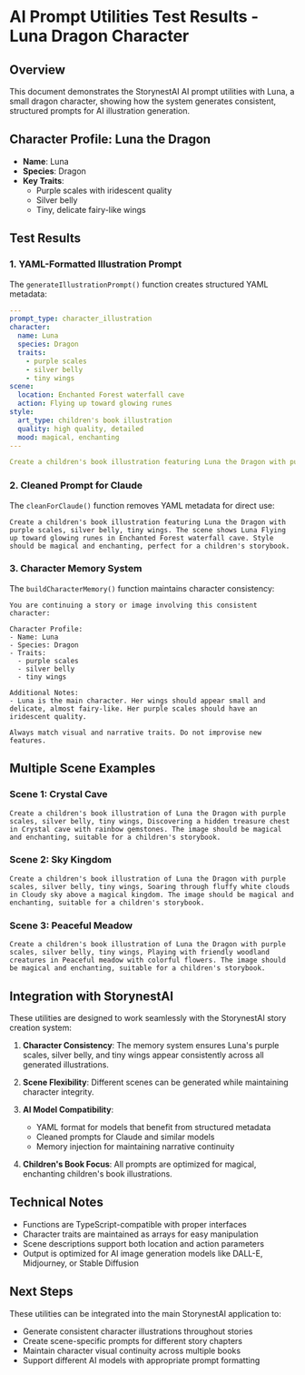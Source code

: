 # AI Prompt Utilities Test Results - Luna Dragon Character

## Overview
This document demonstrates the StorynestAI AI prompt utilities with Luna, a small dragon character, showing how the system generates consistent, structured prompts for AI illustration generation.

## Character Profile: Luna the Dragon
- **Name**: Luna
- **Species**: Dragon
- **Key Traits**: 
  - Purple scales with iridescent quality
  - Silver belly
  - Tiny, delicate fairy-like wings

## Test Results

### 1. YAML-Formatted Illustration Prompt
The `generateIllustrationPrompt()` function creates structured YAML metadata:

```yaml
---
prompt_type: character_illustration
character:
  name: Luna
  species: Dragon
  traits:
    - purple scales
    - silver belly
    - tiny wings
scene:
  location: Enchanted Forest waterfall cave
  action: Flying up toward glowing runes
style:
  art_type: children's book illustration
  quality: high quality, detailed
  mood: magical, enchanting
---

Create a children's book illustration featuring Luna the Dragon with purple scales, silver belly, tiny wings. The scene shows Luna Flying up toward glowing runes in Enchanted Forest waterfall cave. Style should be magical and enchanting, perfect for a children's storybook.
```

### 2. Cleaned Prompt for Claude
The `cleanForClaude()` function removes YAML metadata for direct use:

```
Create a children's book illustration featuring Luna the Dragon with purple scales, silver belly, tiny wings. The scene shows Luna Flying up toward glowing runes in Enchanted Forest waterfall cave. Style should be magical and enchanting, perfect for a children's storybook.
```

### 3. Character Memory System
The `buildCharacterMemory()` function maintains character consistency:

```
You are continuing a story or image involving this consistent character:

Character Profile:
- Name: Luna
- Species: Dragon
- Traits:
  - purple scales
  - silver belly
  - tiny wings

Additional Notes:
- Luna is the main character. Her wings should appear small and delicate, almost fairy-like. Her purple scales should have an iridescent quality.

Always match visual and narrative traits. Do not improvise new features.
```

## Multiple Scene Examples

### Scene 1: Crystal Cave
```
Create a children's book illustration of Luna the Dragon with purple scales, silver belly, tiny wings, Discovering a hidden treasure chest in Crystal cave with rainbow gemstones. The image should be magical and enchanting, suitable for a children's storybook.
```

### Scene 2: Sky Kingdom
```
Create a children's book illustration of Luna the Dragon with purple scales, silver belly, tiny wings, Soaring through fluffy white clouds in Cloudy sky above a magical kingdom. The image should be magical and enchanting, suitable for a children's storybook.
```

### Scene 3: Peaceful Meadow
```
Create a children's book illustration of Luna the Dragon with purple scales, silver belly, tiny wings, Playing with friendly woodland creatures in Peaceful meadow with colorful flowers. The image should be magical and enchanting, suitable for a children's storybook.
```

## Integration with StorynestAI

These utilities are designed to work seamlessly with the StorynestAI story creation system:

1. **Character Consistency**: The memory system ensures Luna's purple scales, silver belly, and tiny wings appear consistently across all generated illustrations.

2. **Scene Flexibility**: Different scenes can be generated while maintaining character integrity.

3. **AI Model Compatibility**: 
   - YAML format for models that benefit from structured metadata
   - Cleaned prompts for Claude and similar models
   - Memory injection for maintaining narrative continuity

4. **Children's Book Focus**: All prompts are optimized for magical, enchanting children's book illustrations.

## Technical Notes

- Functions are TypeScript-compatible with proper interfaces
- Character traits are maintained as arrays for easy manipulation
- Scene descriptions support both location and action parameters
- Output is optimized for AI image generation models like DALL-E, Midjourney, or Stable Diffusion

## Next Steps

These utilities can be integrated into the main StorynestAI application to:
- Generate consistent character illustrations throughout stories
- Create scene-specific prompts for different story chapters
- Maintain character visual continuity across multiple books
- Support different AI models with appropriate prompt formatting

